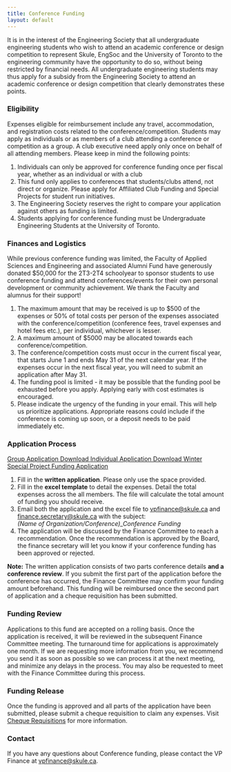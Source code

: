 ```yaml
---
title: Conference Funding
layout: default
---
```


<p>It is in the interest of the Engineering Society that all undergraduate engineering students who wish to attend an academic conference or design competition to represent Skule, EngSoc and the University of Toronto to the engineering community have the opportunity to do so, without being restricted by financial needs. All undergraduate engineering students may thus apply for a subsidy from the Engineering Society to attend an academic conference or design competition that clearly demonstrates these points.</p>
<h3>Eligibility</h3>
<p>Expenses eligible for reimbursement include any travel, accommodation, and registration costs related to the conference/competition. Students may apply as individuals or as members of a club attending a conference or competition as a group. A club executive need apply only once on behalf of all attending members. Please keep in mind the following points:</p>
<ol>
    <li>Individuals can only be approved for conference funding once per fiscal year, whether as an individual or with a club</li>
    <li>This fund only applies to conferences that students/clubs attend, not direct or organize. Please apply for Affiliated Club Funding and Special Projects for student run initiatives.</li>
    <li>The Engineering Society reserves the right to compare your application against others as funding is limited.</li>
    <li>Students applying for conference funding must be Undergraduate Engineering Students at the University of Toronto.</li>
</ol>
<h3>Finances and Logistics</h3>
<p>While previous conference funding was limited, the Faculty of Applied Sciences and Engineering and associated Alumni Fund have generously donated $50,000 for the 2T3-2T4 schoolyear to sponsor students to use conference funding and attend conferences/events for their own personal development or community achievement. We thank the Faculty and alumnus for their support!</p>
<ol>
    <li>The maximum amount that may be received is up to $500 of the expenses or 50% of total costs per person of the expenses associated with the conference/competition (conference fees, travel expenses and hotel fees etc.), per individual, whichever is lesser.</li>
    <li>A maximum amount of $5000 may be allocated towards each conference/competition.</li>
    <li>The conference/competition costs must occur in the current fiscal year, that starts June 1 and ends May 31 of the next calendar year. If the expenses occur in the next fiscal year, you will need to submit an application after May 31.</li>
    <li>The funding pool is limited - it may be possible that the funding pool be exhausted before you apply. Applying early with cost estimates is encouraged.</li>
    <li>Please indicate the urgency of the funding in your email. This will help us prioritize applications. Appropriate reasons could include if the conference is coming up soon, or a deposit needs to be paid immediately etc.</li>
</ol>
<h3>Application Process</h3> <a class="button is-primary" href="https://new.skule.ca/upload/finance/Conference-Funding-Application-2T3-2T4-Group.xlsx" download> Group Application Download </a><a class="button is-primary" href="https://new.skule.ca/upload/finance/Conference-Funding-Application-2T3-2T4-Individual.xlsx" download> Individual Application Download </a><a class="button is-danger" href="https://docs.google.com/forms/u/2/d/e/1FAIpQLSc-rONEqG6p9s-P5y7LsPGavkY9m00JPIh_ktQBzTZ3OpNcLw/viewform"> Winter Special Project Funding Application </a>
<ol>
    <li>Fill in the <strong>written application</strong>. Please only use the space provided.</li>
    <li>Fill in the <strong>excel template</strong> to detail the expenses. Detail the total expenses across the all members. The file will calculate the total amount of funding you should receive.</li>
    <li>Email both the application and the excel file to <a href="mailto:vpfinance@skule.ca">vpfinance@skule.ca</a> and <a href="mailto:finance.secretary@skule.ca">finance.secretary@skule.ca</a> with the subject:<br> <em>(Name of Organization/Conference)_Conference Funding</em> </li>
    <li>The application will be discussed by the Finance Committee to reach a recommendation. Once the recommendation is approved by the Board, the finance secretary will let you know if your conference funding has been approved or rejected.</li>
</ol>
<p><strong>Note:</strong> The written application consists of two parts conference details <b>and a conference review</b>. If you submit the first part of the application before the conference has occurred, the Finance Committee may confirm your funding amount beforehand. This funding will be reimbursed once the second part of application and a cheque requisition has been submitted.</p>
<h3>Funding Review</h3>
<p>Applications to this fund are accepted on a rolling basis. Once the application is received, it will be reviewed in the subsequent Finance Committee meeting. The turnaround time for applications is approximately one month. If we are requesting more information from you, we recommend you send it as soon as possible so we can process it at the next meeting, and minimize any delays in the process. You may also be requested to meet with the Finance Committee during this process.</p>
<h3>Funding Release</h3>
<p>Once the funding is approved and all parts of the application have been submitted, please submit a cheque requisition to claim any expenses. Visit <a href="../cheque_requisitions">Cheque Requisitions</a> for more information.</p>
<h3>Contact</h3>
<p>If you have any questions about Conference funding, please contact the VP Finance at <a class="has-text-warning" href="mailto:vpfinance@skule.ca">vpfinance@skule.ca</a>.